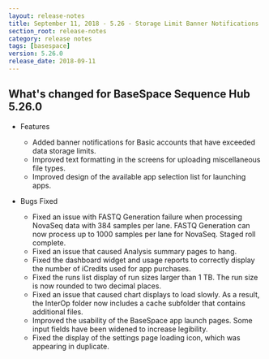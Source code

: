```yaml
---
layout: release-notes
title: September 11, 2018 - 5.26 - Storage Limit Banner Notifications
section_root: release-notes
category: release notes
tags: [basespace]
version: 5.26.0
release_date: 2018-09-11
---
```


## What's changed for BaseSpace Sequence Hub 5.26.0 

- Features

	- Added banner notifications for Basic accounts that have exceeded data storage limits.
  - Improved text formatting in the screens for uploading miscellaneous file types.
  - Improved design of the available app selection list for launching apps.

- Bugs Fixed

  - Fixed an issue with FASTQ Generation failure when processing NovaSeq data with 384 samples per lane. FASTQ Generation can now process up to 1000 samples per lane for NovaSeq. Staged roll complete.
  - Fixed an issue that caused Analysis summary pages to hang.
  - Fixed the dashboard widget and usage reports to correctly display the number of iCredits used for app purchases.
  - Fixed the runs list display of run sizes larger than 1 TB. The run size is now rounded to two decimal places.
  - Fixed an issue that caused chart displays to load slowly. As a result, the InterOp folder now includes a cache subfolder that contains additional files. 
  - Improved the usability of the BaseSpace app launch pages. Some input fields have been widened to increase legibility.
  - Fixed the display of the settings page loading icon, which was appearing in duplicate.
